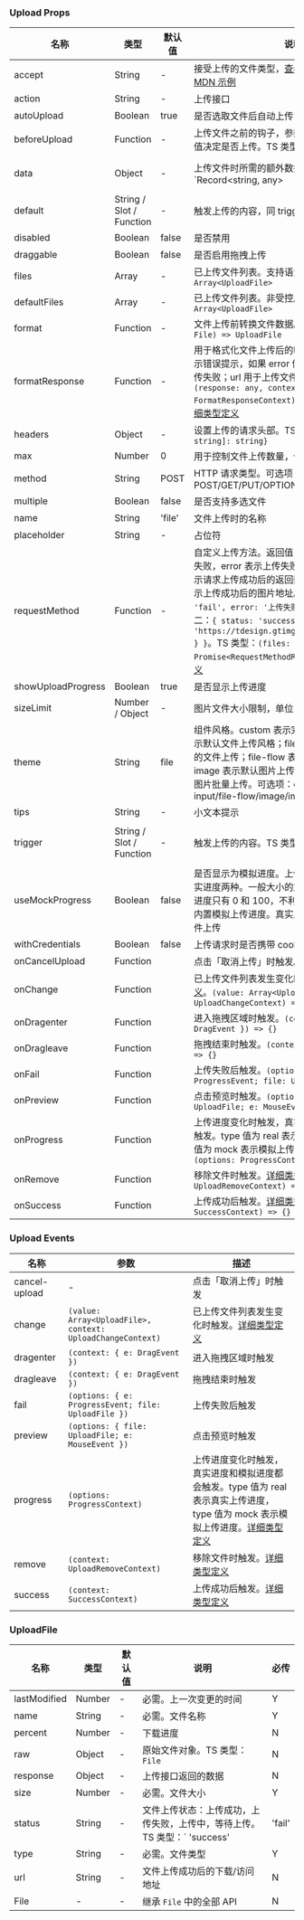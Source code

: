 
### Upload Props
名称 | 类型 | 默认值 | 说明 | 必传
-- | -- | -- | -- | --
accept | String | - | 接受上传的文件类型，[查看 W3C示例](https://www.w3schools.com/tags/att_input_accept.asp)，[查看 MDN 示例](https://developer.mozilla.org/zh-CN/docs/Web/HTML/Element/Input/file) | N
action | String | - | 上传接口 | N
autoUpload | Boolean | true | 是否选取文件后自动上传 | N
beforeUpload | Function | - | 上传文件之前的钩子，参数为上传的文件，返回值决定是否上传。TS 类型：`(file: File | UploadFile) => boolean | Promise<boolean>` | N
data | Object | - | 上传文件时所需的额外数据。TS 类型：`Record<string, any> | ((file: File) => Record<string, any>)` | N
default | String / Slot / Function | - | 触发上传的内容，同 trigger。TS 类型：`string | TNode`。[通用类型定义](https://github.com/TDesignOteam/tdesign-vue/blob/develop/src/common.ts) | N
disabled | Boolean | false | 是否禁用 | N
draggable | Boolean | false | 是否启用拖拽上传 | N
files | Array | - | 已上传文件列表。支持语法糖。TS 类型：`Array<UploadFile>` | N
defaultFiles | Array | - | 已上传文件列表。非受控属性。TS 类型：`Array<UploadFile>` | N
format | Function | - | 文件上传前转换文件数据。TS 类型：`(file: File) => UploadFile` | N
formatResponse | Function | - | 用于格式化文件上传后的响应数据。error 用于显示错误提示，如果 error 值为真，组件会判定为上传失败；url 用于上传文件/图片地址。。TS 类型：`(response: any, context: FormatResponseContext) => ResponseType `。[详细类型定义](https://github.com/TDesignOteam/tdesign-vue/tree/develop/src/upload/type.ts) | N
headers | Object | - | 设置上传的请求头部。TS 类型：`{[key: string]: string}` | N
max | Number | 0 | 用于控制文件上传数量，值为 0 则不限制 | N
method | String | POST | HTTP 请求类型。可选项：POST/GET/PUT/OPTION | N
multiple | Boolean | false | 是否支持多选文件 | N
name | String | 'file' | 文件上传时的名称 | N
placeholder | String | - | 占位符 | N
requestMethod | Function | - | 自定义上传方法。返回值 status 表示上传成功或失败，error 表示上传失败的原因，response 表示请求上传成功后的返回数据，response.url 表示上传成功后的图片地址。示例一：`{ status: 'fail', error: '上传失败', response }`。示例二：`{ status: 'success', response: { url: 'https://tdesign.gtimg.com/site/avatar.jpg' } }`。TS 类型：`(files: UploadFile) => Promise<RequestMethodResponse>`。[详细类型定义](https://github.com/TDesignOteam/tdesign-vue/tree/develop/src/upload/type.ts) | N
showUploadProgress | Boolean | true | 是否显示上传进度 | N
sizeLimit | Number / Object | - | 图片文件大小限制，单位 KB。可选单位有：`'B' | 'KB' | 'MB' | 'GB'`。示例一：`1000`。示例二：`{ size: 2, unit: 'MB', message: '图片大小不超过 {sizeLimit} MB' }`。TS 类型：`number | SizeLimitObj`。[详细类型定义](https://github.com/TDesignOteam/tdesign-vue/tree/develop/src/upload/type.ts) | N
theme | String | file | 组件风格。custom 表示完全自定义风格；file 表示默认文件上传风格；file-input 表示输入框形式的文件上传；file-flow 表示文件批量上传；image 表示默认图片上传风格；image-flow 表示图片批量上传。可选项：custom/file/file-input/file-flow/image/image-flow | N
tips | String | - | 小文本提示 | N
trigger | String / Slot / Function | - | 触发上传的内容。TS 类型：`string | TNode<TriggerContext>`。[通用类型定义](https://github.com/TDesignOteam/tdesign-vue/blob/develop/src/common.ts)。[详细类型定义](https://github.com/TDesignOteam/tdesign-vue/tree/develop/src/upload/type.ts) | N
useMockProgress | Boolean | false | 是否显示为模拟进度。上传进度有模拟进度和真实进度两种。一般大小的文件上传，真实的上传进度只有 0 和 100，不利于交互呈现，因此组件内置模拟上传进度。真实上传进度一般用于大文件上传 | N
withCredentials | Boolean | false | 上传请求时是否携带 cookie | N
onCancelUpload | Function |  | 点击「取消上传」时触发。`() => {}` | N
onChange | Function |  | 已上传文件列表发生变化时触发。[详细类型定义](https://github.com/TDesignOteam/tdesign-vue/tree/develop/src/upload/type.ts)。`(value: Array<UploadFile>, context: UploadChangeContext) => {}` | N
onDragenter | Function |  | 进入拖拽区域时触发。`(context: { e: DragEvent }) => {}` | N
onDragleave | Function |  | 拖拽结束时触发。`(context: { e: DragEvent }) => {}` | N
onFail | Function |  | 上传失败后触发。`(options: { e: ProgressEvent; file: UploadFile }) => {}` | N
onPreview | Function |  | 点击预览时触发。`(options: { file: UploadFile; e: MouseEvent }) => {}` | N
onProgress | Function |  | 上传进度变化时触发，真实进度和模拟进度都会触发。type 值为 real 表示真实上传进度，type 值为 mock 表示模拟上传进度。[详细类型定义](https://github.com/TDesignOteam/tdesign-vue/tree/develop/src/upload/type.ts)。`(options: ProgressContext) => {}` | N
onRemove | Function |  | 移除文件时触发。[详细类型定义](https://github.com/TDesignOteam/tdesign-vue/tree/develop/src/upload/type.ts)。`(context: UploadRemoveContext) => {}` | N
onSuccess | Function |  | 上传成功后触发。[详细类型定义](https://github.com/TDesignOteam/tdesign-vue/tree/develop/src/upload/type.ts)。`(context: SuccessContext) => {}` | N

### Upload Events
名称 | 参数 | 描述
-- | -- | --
cancel-upload | - | 点击「取消上传」时触发
change | `(value: Array<UploadFile>, context: UploadChangeContext)` | 已上传文件列表发生变化时触发。[详细类型定义](https://github.com/TDesignOteam/tdesign-vue/tree/develop/src/upload/type.ts)
dragenter | `(context: { e: DragEvent })` | 进入拖拽区域时触发
dragleave | `(context: { e: DragEvent })` | 拖拽结束时触发
fail | `(options: { e: ProgressEvent; file: UploadFile })` | 上传失败后触发
preview | `(options: { file: UploadFile; e: MouseEvent })` | 点击预览时触发
progress | `(options: ProgressContext)` | 上传进度变化时触发，真实进度和模拟进度都会触发。type 值为 real 表示真实上传进度，type 值为 mock 表示模拟上传进度。[详细类型定义](https://github.com/TDesignOteam/tdesign-vue/tree/develop/src/upload/type.ts)
remove | `(context: UploadRemoveContext)` | 移除文件时触发。[详细类型定义](https://github.com/TDesignOteam/tdesign-vue/tree/develop/src/upload/type.ts)
success | `(context: SuccessContext)` | 上传成功后触发。[详细类型定义](https://github.com/TDesignOteam/tdesign-vue/tree/develop/src/upload/type.ts)


### UploadFile
名称 | 类型 | 默认值 | 说明 | 必传
-- | -- | -- | -- | --
lastModified | Number | - | 必需。上一次变更的时间 | Y
name | String | - | 必需。文件名称 | Y
percent | Number | - | 下载进度 | N
raw | Object | - | 原始文件对象。TS 类型：`File` | N
response | Object | - | 上传接口返回的数据 | N
size | Number | - | 必需。文件大小 | Y
status | String | - | 文件上传状态：上传成功，上传失败，上传中，等待上传。TS 类型：` 'success' | 'fail' | 'progress' | 'waiting'` | N
type | String | - | 必需。文件类型 | Y
url | String | - | 文件上传成功后的下载/访问地址 | N
File | - | - | 继承 `File` 中的全部 API | N
